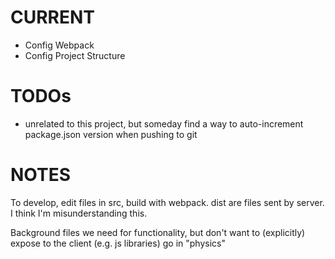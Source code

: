 # CURRENT
  * Config Webpack
  * Config Project Structure

# TODOs
  * unrelated to this project, but someday find a way to auto-increment package.json version when pushing to git

# NOTES
To develop, edit files in src, build with webpack.
dist are files sent by server.  I think I'm misunderstanding this.

Background files we need for functionality, but don't want to (explicitly) expose to the client (e.g. js libraries) go in "physics"